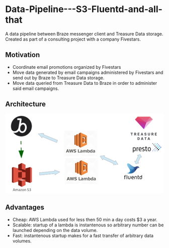# Data-Pipeline---S3-Fluentd-and-all-that
A data pipeline between Braze messenger client and Treasure Data storage. Created as part of a consulting project with a company Fivestars.
## Motivation
* Coordinate email promotions organized by Fivestars
* Move data generated by email campaigns administered by Fivestars and send out by Braze to Treasure Data storage.
* Move data queried from Treasure Data to Braze in order to administer said email campaigns. 

## Architecture 
![Project's pipeline](pics/pipeline.jpg)
## Advantages
* Cheap: AWS Lambda used for less then 50 min a day costs $3 a year. 
* Scalable: startup of a lambda is instantenous so arbitrary number can be launched depending on the data volume.
* Fast: instantenous startup makes for a fast transfer of arbitrary data volumes. 


